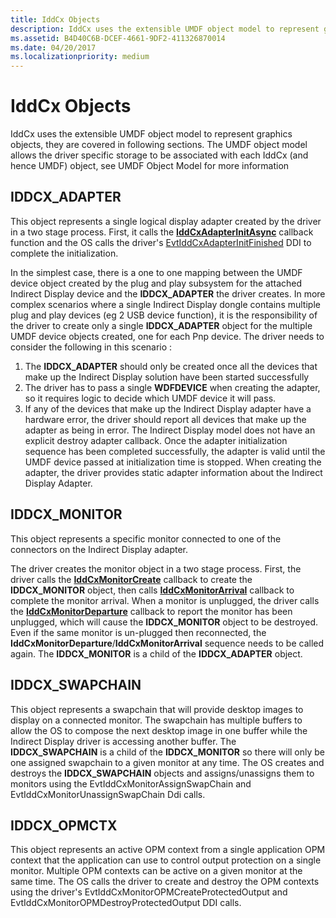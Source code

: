 ```yaml
---
title: IddCx Objects
description: IddCx uses the extensible UMDF object model to represent graphics objects, they are covered in following sections.
ms.assetid: B4D40C6B-DCEF-4661-9DF2-411326870014
ms.date: 04/20/2017
ms.localizationpriority: medium
---
```


# IddCx Objects


IddCx uses the extensible UMDF object model to represent graphics objects, they are covered in following sections. The UMDF object model allows the driver specific storage to be associated with each IddCx (and hence UMDF) object, see UMDF Object Model for more information

## <span id="IDDCX_ADAPTER"></span><span id="iddcx_adapter"></span>IDDCX\_ADAPTER


This object represents a single logical display adapter created by the driver in a two stage process. First, it calls the [**IddCxAdapterInitAsync**](https://docs.microsoft.com/windows-hardware/drivers/ddi/iddcx/nf-iddcx-iddcxadapterinitasync) callback function and the OS calls the driver's [EvtIddCxAdapterInitFinished](https://docs.microsoft.com/windows-hardware/drivers/ddi/iddcx/nc-iddcx-evt_idd_cx_adapter_init_finished) DDI to complete the initialization.

In the simplest case, there is a one to one mapping between the UMDF device object created by the plug and play subsystem for the attached Indirect Display device and the **IDDCX\_ADAPTER** the driver creates. In more complex scenarios where a single Indirect Display dongle contains multiple plug and play devices (eg 2 USB device function), it is the responsibility of the driver to create only a single **IDDCX\_ADAPTER** object for the multiple UMDF device objects created, one for each Pnp device. The driver needs to consider the following in this scenario :

1. The **IDDCX\_ADAPTER** should only be created once all the devices that make up the Indirect Display solution have been started successfully
2. The driver has to pass a single **WDFDEVICE** when creating the adapter, so it requires logic to decide which UMDF device it will pass.
3. If any of the devices that make up the Indirect Display adapter have a hardware error, the driver should report all devices that make up the adapter as being in error.
The Indirect Display model does not have an explicit destroy adapter callback. Once the adapter initialization sequence has been completed successfully, the adapter is valid until the UMDF device passed at initialization time is stopped. When creating the adapter, the driver provides static adapter information about the Indirect Display Adapter.

## <span id="IDDCX_MONITOR"></span><span id="iddcx_monitor"></span>IDDCX\_MONITOR


This object represents a specific monitor connected to one of the connectors on the Indirect Display adapter.

The driver creates the monitor object in a two stage process. First, the driver calls the [**IddCxMonitorCreate**](https://docs.microsoft.com/windows-hardware/drivers/ddi/iddcx/nf-iddcx-iddcxmonitorcreate) callback to create the **IDDCX\_MONITOR** object, then calls [**IddCxMonitorArrival**](https://docs.microsoft.com/windows-hardware/drivers/ddi/iddcx/nf-iddcx-iddcxmonitorarrival) callback to complete the monitor arrival. When a monitor is unplugged, the driver calls the [**IddCxMonitorDeparture**](https://docs.microsoft.com/windows-hardware/drivers/ddi/iddcx/nf-iddcx-iddcxmonitordeparture) callback to report the monitor has been unplugged, which will cause the **IDDCX\_MONITOR** object to be destroyed. Even if the same monitor is un-plugged then reconnected, the **IddCxMonitorDeparture**/**IddCxMonitorArrival** sequence needs to be called again. The **IDDCX\_MONITOR** is a child of the **IDDCX\_ADAPTER** object.

## <span id="IDDCX_SWAPCHAIN"></span><span id="iddcx_swapchain"></span>IDDCX\_SWAPCHAIN


This object represents a swapchain that will provide desktop images to display on a connected monitor. The swapchain has multiple buffers to allow the OS to compose the next desktop image in one buffer while the Indirect Display driver is accessing another buffer. The **IDDCX\_SWAPCHAIN** is a child of the **IDDCX\_MONITOR** so there will only be one assigned swapchain to a given monitor at any time. The OS creates and destroys the **IDDCX\_SWAPCHAIN** objects and assigns/unassigns them to monitors using the EvtIddCxMonitorAssignSwapChain and EvtIddCxMonitorUnassignSwapChain Ddi calls.

## <span id="IDDCX_OPMCTX"></span><span id="iddcx_opmctx"></span>IDDCX\_OPMCTX


This object represents an active OPM context from a single application OPM context that the application can use to control output protection on a single monitor. Multiple OPM contexts can be active on a given monitor at the same time. The OS calls the driver to create and destroy the OPM contexts using the driver's EvtIddCxMonitorOPMCreateProtectedOutput and EvtIddCxMonitorOPMDestroyProtectedOutput DDI calls.

 

 





